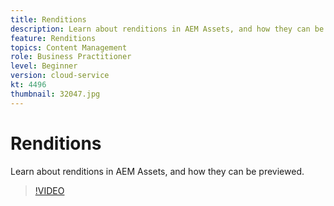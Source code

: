 ```yaml
---
title: Renditions
description: Learn about renditions in AEM Assets, and how they can be previewed.
feature: Renditions
topics: Content Management
role: Business Practitioner
level: Beginner
version: cloud-service
kt: 4496
thumbnail: 32047.jpg
---
```


# Renditions

Learn about renditions in AEM Assets, and how they can be previewed.

>[!VIDEO](https://video.tv.adobe.com/v/32047/?quality=12&learn=on&hidetitle=true)